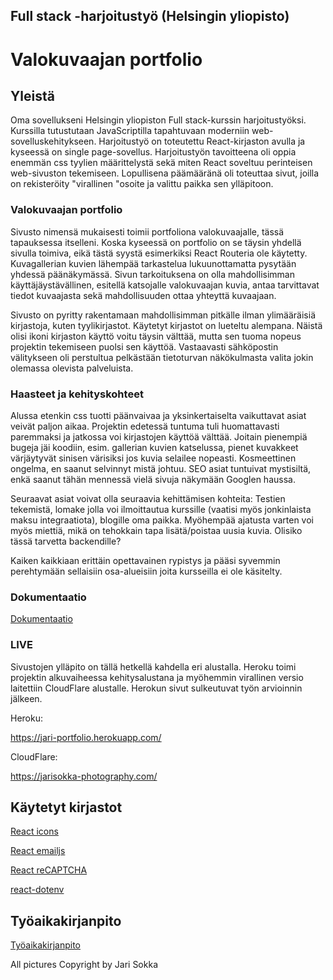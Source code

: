 ## Full stack -harjoitustyö (Helsingin yliopisto)
# Valokuvaajan portfolio 

## Yleistä

Oma sovellukseni Helsingin yliopiston Full stack-kurssin harjoitustyöksi. Kurssilla tutustutaan JavaScriptilla tapahtuvaan moderniin web-sovelluskehitykseen. Harjoitustyö on toteutettu React-kirjaston avulla ja kyseessä on single page-sovellus. Harjoitustyön tavoitteena oli oppia enemmän css tyylien määrittelystä sekä miten React soveltuu perinteisen web-sivuston tekemiseen. Lopullisena päämääränä oli toteuttaa sivut, joilla on rekisteröity "virallinen "osoite ja valittu paikka sen ylläpitoon.

### Valokuvaajan portfolio

Sivusto nimensä mukaisesti toimii portfoliona valokuvaajalle, tässä tapauksessa itselleni. Koska kyseessä on portfolio on se täysin yhdellä sivulla toimiva, eikä tästä syystä esimerkiksi React Routeria ole käytetty. Kuvagallerian kuvien lähempää tarkastelua lukuunottamatta pysytään yhdessä päänäkymässä. Sivun tarkoituksena on olla mahdollisimman käyttäjäystävällinen, esitellä katsojalle valokuvaajan kuvia, antaa tarvittavat tiedot kuvaajasta sekä mahdollisuuden ottaa yhteyttä kuvaajaan. 

Sivusto on pyritty rakentamaan mahdollisimman pitkälle ilman ylimääräisiä kirjastoja, kuten tyylikirjastot. Käytetyt kirjastot on lueteltu alempana. Näistä olisi ikoni kirjaston käyttö voitu täysin välttää, mutta sen tuoma nopeus projektin tekemiseen puolsi sen käyttöä. Vastaavasti sähköpostin välitykseen oli perstultua pelkästään tietoturvan näkökulmasta valita jokin olemassa olevista palveluista.

### Haasteet ja kehityskohteet

Alussa etenkin css tuotti päänvaivaa ja yksinkertaiselta vaikuttavat asiat veivät paljon aikaa. Projektin edetessä tuntuma tuli huomattavasti paremmaksi ja jatkossa voi kirjastojen käyttöä välttää. Joitain pienempiä bugeja jäi koodiin, esim. gallerian kuvien katselussa, pienet kuvakkeet värjäytyvät sinisen värisiksi jos kuvia selailee nopeasti. Kosmeettinen ongelma, en saanut selvinnyt mistä johtuu. SEO asiat tuntuivat mystisiltä, enkä saanut tähän mennessä vielä sivuja näkymään Googlen haussa.

Seuraavat asiat voivat olla seuraavia kehittämisen kohteita: Testien tekemistä, lomake jolla voi ilmoittautua kurssille (vaatisi myös jonkinlaista maksu integraatiota), blogille oma paikka. Myöhempää ajatusta varten voi myös miettiä, mikä on tehokkain tapa lisätä/poistaa uusia kuvia. Olisiko tässä tarvetta backendille?

Kaiken kaikkiaan erittäin opettavainen rypistys ja pääsi syvemmin perehtymään sellaisiin osa-alueisiin joita kursseilla ei ole käsitelty.

### Dokumentaatio

[Dokumentaatio](./dokumentaatio/dokumentaatio.md)

### LIVE

Sivustojen ylläpito on tällä hetkellä kahdella eri alustalla. Heroku toimi projektin alkuvaiheessa kehitysalustana ja myöhemmin virallinen versio laitettiin CloudFlare alustalle. Herokun sivut sulkeutuvat työn arvioinnin jälkeen.

Heroku:

https://jari-portfolio.herokuapp.com/

CloudFlare:

https://jarisokka-photography.com/


## Käytetyt kirjastot

[React icons](https://react-icons.github.io/react-icons/)

[React emailjs](https://www.emailjs.com/docs/examples/reactjs/)

[React reCAPTCHA](https://www.npmjs.com/package/react-recaptcha)

[react-dotenv](https://www.npmjs.com/package/react-dotenv) 

## Työaikakirjanpito

[Työaikakirjanpito](./dokumentaatio/tuntikirjanpito.md)

All pictures Copyright by Jari Sokka 
